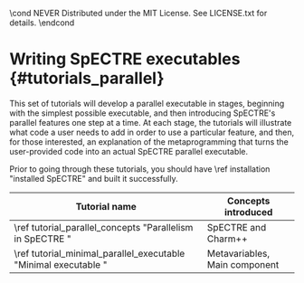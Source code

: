 \cond NEVER
Distributed under the MIT License.
See LICENSE.txt for details.
\endcond
# Writing SpECTRE executables {#tutorials_parallel}

This set of tutorials will develop a parallel executable in stages,
beginning with the simplest possible executable, and then introducing
SpECTRE's parallel features one step at a time.  At each stage, the
tutorials will illustrate what code a user needs to add in order to
use a particular feature, and then, for those interested, an
explanation of the metaprogramming that turns the user-provided code
into an actual SpECTRE parallel executable.

Prior to going through these tutorials, you should have \ref
installation "installed SpECTRE" and built it successfully.

| Tutorial name | Concepts introduced |
|---------------|---------------------|
| \ref tutorial_parallel_concepts "Parallelism in SpECTRE " | SpECTRE and Charm++ |
| \ref tutorial_minimal_parallel_executable "Minimal executable " | Metavariables, Main component |

